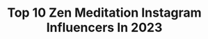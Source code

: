 ---
title: Top 10 Zen Meditation Instagram Influencers In 2023
description: >-
  Find top zen meditation Instagram influencers in 2023. Most popular hashtags: #love #zara #gratitude.
platform: Instagram
hits: 3649
text_top: Analyze the most popular Instagram accounts on inBeat.
text_bottom: inBeat holds 3649 Instagram influencers like this for you to connect with.
profiles:
  - username: "hi.akari"
    fullname: >-
      AKARI🦋
    bio: >-
      meditation 🪷 Living everyday to the fullest and following my dreams. Sharing a glimpse of my life🧘🏼‍♀️🌏 #369 #9 #1122 #zen #love #experience #life
    location: "United States"
    followers: 68810
    engagement: 469
    commentsToLikes: 0.060377
    id: ckap3xlyk4xud0i787zmay8me
    verified: false
    hashtags: "#life, #369, #77, #milkyway"
  - username: "jamilareddy"
    fullname: >-
      Jamila Reddy
    bio: >-
      transformational coach, meditation teacher and writer sharing ways to make your life a work of art. 🎨
    location: "United States"
    followers: 33894
    engagement: 275
    commentsToLikes: 0.044024
    id: ck6u6fl7gfbgv0j71gn0z9c75
    verified: false
    hashtags: "#help, #minimalism, #tidyhome, #mariekondo"
  - username: "domchacha"
    fullname: >-
      Dominique Perkowski
    bio: >-
      Everything you seek is already within :) Meditation + Breathwork Coach  1:1 | Mentorship | Groups ─ NYC + 💻 Experience the real you | Join The Shift ↯
    location: "United States"
    followers: 9942
    engagement: 351
    commentsToLikes: 0.040106
    id: cl5jeo8cy7ubw0i23fcqt7oi9
    verified: false
    hashtags: "#exfoliationaffirmation, #dermologicapartner"
  - username: "mikiash"
    fullname: >-
      Miki | Yoga + Wellness Lifestyle
    bio: >-
      Artist 🫀 Yoga + Meditation Teacher ☺︎ let me guide you: @thehowapp
    location: "United States"
    followers: 152308
    engagement: 36
    commentsToLikes: 0.071551
    id: ck5zuezuu28ik0i143syg5805
    verified: false
    hashtags: "#awareness, #feelittohealit, #lovemikiash, #prosepartner"
  - username: "denisekennybyrne"
    fullname: >-
      Denise Kenny Byrne
    bio: >-
      • Co-founder and spreader of good vibes via @theheadplan • Life & Wellness Coach • Meditation Teacher • Manifesting it all and sharing along the way💫
    location: "United States"
    followers: 61977
    engagement: 361
    commentsToLikes: 0.046606
    id: ck5c9jlxnbjqn0i11lxuj5dut
    verified: false
    hashtags: "#selfcare, #lifecoach, #focus, #business"
  - username: "annagreenberg"
    fullname: >-
      Anna Greenberg
    bio: >-
      (she/her) @onepeloton Yoga 🤸🏼‍♀️ & Meditation 🧘🏼‍♀️ instructor, dog mom to Loki & Mia 🐕🐕 @koreank9rescue
    location: "United States"
    followers: 39119
    engagement: 538
    commentsToLikes: 0.071791
    id: ck0udqz56jrf80i19aevfc3hz
    verified: false
    hashtags: "#wisdompanelpartner"
  - username: "elly_yoga_"
    fullname: >-
      Elly
    bio: >-
      Yoga, meditation, practice . Cornwall, UK
    location: "United Kingdom"
    followers: 16857
    engagement: 610
    commentsToLikes: 0.158953
    id: ckaozyofko00o0i78jlm2qbok
    verified: false
    hashtags: "#yogiscomingforcoffee, #yst2021, #yogastopstraffick, #kurmasana"
  - username: "wheretopeanut"
    fullname: >-
      Nicole Elgin 🌺
    bio: >-
      Maui based creative & nurse Tropical travel, mindfulness, & meditation 🦋 Writer of philosophical thoughts 🌴 📷 French Polynesia 🇵🇫
    location: "United States"
    followers: 41094
    engagement: 334
    commentsToLikes: 0.190631
    id: ck0vw0hn4rk3q0i19o5n9buy4
    verified: false
    hashtags: "#huahine, #frenchpolynesia, #lovetahiti, #tahititourisme"
  - username: "marieraab"
    fullname: >-
      Mary 🌹
    bio: >-
      Biker ✊🏼🖤 •meditation doesn't mean you have to sit still• 🏍 Suzuki GSXR 750 K9
    location: "United States"
    followers: 19808
    engagement: 1328
    commentsToLikes: 0.025686
    id: ck6ubb6kh8k8u0j71c4dq12w1
    verified: false
    hashtags: "#throttlesociety, #suzukimotorcycle, #bikelife, #glutes"
  - username: "littlelucyslondon"
    fullname: >-
      Lucy | London
    bio: >-
      Survivor of a terminal disease at just 23 through meditation and herbal medicinal treatment.
    location: "United States"
    followers: 2343
    engagement: 1646
    commentsToLikes: 0.263656
    id: ckaowd1ce8e5m0i78cl8rff35
    verified: false
    hashtags: "#richmonduponthames, #christmaslondon2020, #outfitoftheday, #fortevillage"
---